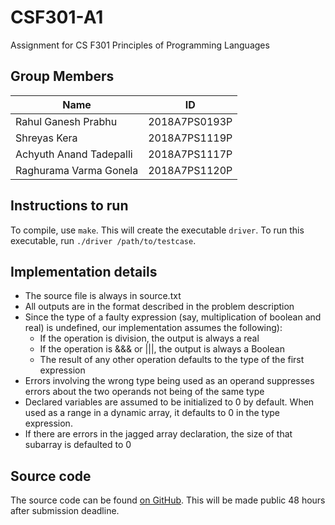# CSF301-A1
Assignment for CS F301 Principles of Programming Languages

## Group Members

|Name|ID|
|---|---|
|Rahul Ganesh Prabhu|2018A7PS0193P|
|Shreyas Kera |2018A7PS1119P|
|Achyuth Anand Tadepalli|2018A7PS1117P|
|Raghurama Varma Gonela |2018A7PS1120P|

## Instructions to run

To compile, use `make`. This will create the executable `driver`. To run this executable, run `./driver /path/to/testcase`.

## Implementation details

* The source file is always in source.txt
* All outputs are in the format described in the problem description
* Since the type of a faulty expression (say, multiplication of boolean and real) is undefined, our implementation assumes the following):
  * If the operation is division, the output is always a real
  * If the operation is &&& or |||, the output is always a Boolean
  * The result of any other operation defaults to the type of the first expression
* Errors involving the wrong type being used as an operand suppresses errors about the two operands not being of the same type
* Declared variables are assumed to be initialized to 0 by default. When used as a range in a dynamic array, it defaults to 0 in the type expression.
* If there are errors in the jagged array declaration, the size of that subarray is defaulted to 0

## Source code
The source code can be found [on GitHub](https://github.com/favre49/CSF301-A1). This will be made public 48 hours after submission deadline.
